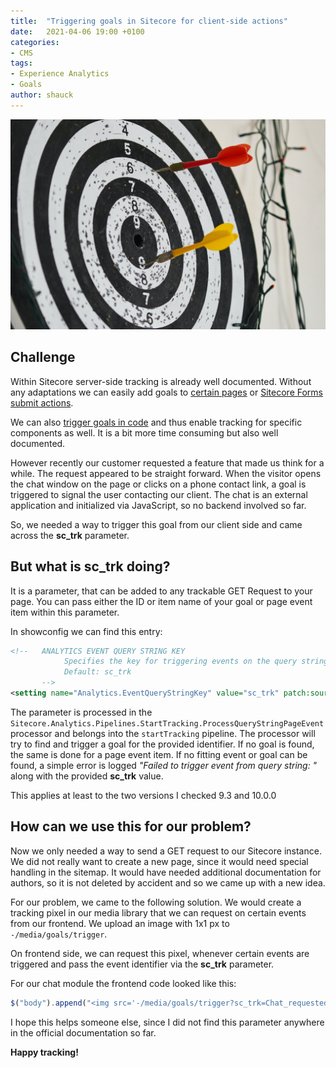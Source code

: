 ```yaml
---
title:  "Triggering goals in Sitecore for client-side actions"
date:   2021-04-06 19:00 +0100
categories:
- CMS
tags:
- Experience Analytics
- Goals
author: shauck
---
```


![alt text](../files/2021/04/dartboard-hitting-goal.jpg "Hitting a goal")

## Challenge

Within Sitecore server-side tracking is already well documented. Without any adaptations we can easily add goals to [certain pages](https://doc.sitecore.com/users/93/sitecore-experience-platform/en/associate-a-goal-with-an-item.html) or [Sitecore Forms submit actions](https://doc.sitecore.com/users/93/sitecore-experience-platform/en/working-with-submit-actions.html).

We can also [trigger goals in code](https://doc.sitecore.com/developers/93/sitecore-experience-platform/en/triggering-built-in-events.html) and thus enable tracking for specific components as well. It is a bit more time consuming but also well documented. 

However recently our customer requested a feature that made us think for a while. The request appeared to be straight forward. When the visitor opens the chat window on the page or clicks on a phone contact link, a goal is triggered to signal the user contacting our client. The chat is an external application and initialized via JavaScript, so no backend involved so far.

So, we needed a way to trigger this goal from our client side and came across the **sc_trk** parameter.

## But what is sc_trk doing?

It is a parameter, that can be added to any trackable GET Request to your page. You can pass either the ID or item name of your goal or page event item within this parameter.

In showconfig we can find this entry:
```xml
<!--   ANALYTICS EVENT QUERY STRING KEY
            Specifies the key for triggering events on the query string.
            Default: sc_trk
       -->
<setting name="Analytics.EventQueryStringKey" value="sc_trk" patch:source="sitecore.analytics.tracking.config"/>
```
The parameter is processed in the `Sitecore.Analytics.Pipelines.StartTracking.ProcessQueryStringPageEvent` processor and belongs into the `startTracking` pipeline. The processor will try to find and trigger a goal for the provided identifier. If no goal is found, the same is done for a page event item. If no fitting event or goal can be found, a simple error is logged *"Failed to trigger event from query string: "* along with the provided **sc_trk** value.

This applies at least to the two versions I checked 9.3 and 10.0.0 

## How can we use this for our problem?

Now we only needed a way to send a GET request to our Sitecore instance. We did not really want to create a new page, since it would need special handling in the sitemap. It would have needed additional documentation for authors, so it is not deleted by accident and so we came up with a new idea.

For our problem, we came to the following solution. We would create a tracking pixel in our media library that we can request on certain events from our frontend. 
We upload an image with 1x1 px to `-/media/goals/trigger`.

On frontend side, we can request this pixel, whenever certain events are triggered and pass the event identifier via the **sc_trk** parameter.

For our chat module the frontend code looked like this:
```javascript
$("body").append("<img src='-/media/goals/trigger?sc_trk=Chat_requested style='display: none;'></img>")
```
I hope this helps someone else, since I did not find this parameter anywhere in the official documentation so far.

**Happy tracking!**

